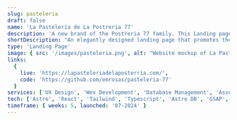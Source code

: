 ```yaml
---
slug: pasteleria
draft: false
name: 'La Pastelería de La Postreria 77'
description: 'A new brand of the Postreria 77 family. This Landing page was created to promote the new brand and its products. It was built in record time using Astro and Astro DB to manage the products and categories. The website features a dynamic menu and an elegantly designed interface.'
shortDescription: "An elegantly designed landing page that promotes the brand's desserts and branches."
type: 'Landing Page'
image: { src: '/images/pasteleria.png', alt: "Website mockup of La Pastelería de La Postreria's landing page" }
links:
  {
    live: 'https://lapasteleriadelaposterria.com/',
    code: 'https://github.com/emrosas/pasteleria-77'
  }
services: ['UX Design', 'Wev Development', 'Database Management', 'Asset Creation']
tech: ['Astro', 'React', 'Tailwind', 'Typescript', 'Astro DB', 'GSAP', 'Rive', 'Vercel']
timeframe: { weeks: 5, launched: '07-2024' }
---
```

